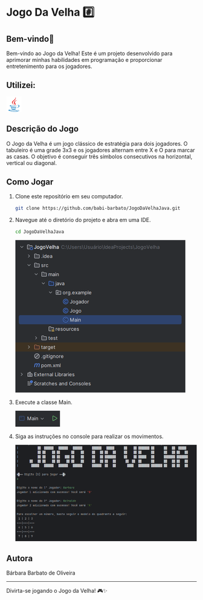 <h1> Jogo Da Velha #️⃣</h1>

## Bem-vindo👋

<p> Bem-vindo ao Jogo da Velha! Este é um projeto desenvolvido para aprimorar minhas habilidades em programação e proporcionar entretenimento para os jogadores.</p>


<h2>Utilizei:</h2>
<a><img src="https://raw.githubusercontent.com/devicons/devicon/master/icons/java/java-original.svg" alt="java" width="40" height="40"></a>

## Descrição do Jogo

O Jogo da Velha é um jogo clássico de estratégia para dois jogadores. O tabuleiro é uma grade 3x3 e os jogadores alternam entre X e O para marcar as casas. O objetivo é conseguir três símbolos consecutivos na horizontal, vertical ou diagonal.

## Como Jogar

1. Clone este repositório em seu computador.

    ```bash
    git clone https://github.com/babi-barbato/JogoDaVelhaJava.git
    ```

2. Navegue até o diretório do projeto e abra em uma IDE.

    ```bash
    cd JogoDaVelhaJava
    ```

    <img src="img/caminho.png">

3. Execute a classe Main.
   
    <img src="img/runMain.png">

4. Siga as instruções no console para realizar os movimentos.

    <img src="img/Jogo.png">

## Autora

Bárbara Barbato de Oliveira

---

Divirta-se jogando o Jogo da Velha! 🎮✨
